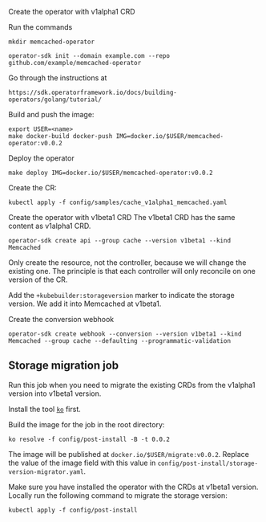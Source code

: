 Create the operator with v1alpha1 CRD

Run the commands

```
mkdir memcached-operator
```

```
operator-sdk init --domain example.com --repo github.com/example/memcached-operator
```

Go through the instructions at 
```
https://sdk.operatorframework.io/docs/building-operators/golang/tutorial/
```

Build and push the image:

```
export USER=<name>
make docker-build docker-push IMG=docker.io/$USER/memcached-operator:v0.0.2
```

Deploy the operator
```
make deploy IMG=docker.io/$USER/memcached-operator:v0.0.2
```

Create the CR:
```
kubectl apply -f config/samples/cache_v1alpha1_memcached.yaml
```

Create the operator with v1beta1 CRD
The v1beta1 CRD has the same content as v1alpha1 CRD.

```
operator-sdk create api --group cache --version v1beta1 --kind Memcached
```

Only create the resource, not the controller, because we will change the existing one.
The principle is that each controller will only reconcile on one version of the CR.

Add the `+kubebuilder:storageversion` marker to indicate the storage version. We add it into
Memcached at v1beta1.

Create the conversion webhook
```
operator-sdk create webhook --conversion --version v1beta1 --kind Memcached --group cache --defaulting --programmatic-validation
```

## Storage migration job

Run this job when you need to migrate the existing CRDs from the v1alpha1 version into v1beta1 version.

Install the tool [`ko`](https://github.com/google/ko) first.

Build the image for the job in the root directory:
```
ko resolve -f config/post-install -B -t 0.0.2
```

The image will be published at `docker.io/$USER/migrate:v0.0.2`.
Replace the value of the image field with this value in `config/post-install/storage-version-migrator.yaml`.

Make sure you have installed the operator with the CRDs at v1beta1 version. Locally run the following command to migrate
the storage version:
```
kubectl apply -f config/post-install
```

